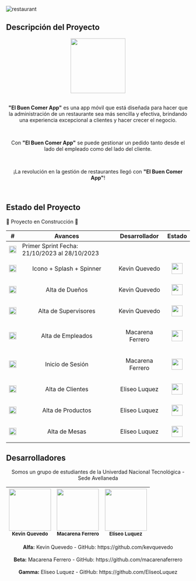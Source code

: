 ![restaurant](https://github.com/kevquevedo/ElBuenComer/assets/60716668/06b27028-13db-4e7f-b425-9573e9ccc910)

## Descripción del Proyecto

<div align="center">
  <img src="https://github.com/kevquevedo/ElBuenComer/assets/60716668/a3dfca39-1cc4-4020-8e2b-81006b58a137" width=150> <br> <br>
  <p> <b>"El Buen Comer App"</b> es una app móvil que está diseñada para hacer que la administración de un restaurante sea más sencilla y efectiva, brindando una experiencia excepcional a clientes y hacer crecer el negocio.</p> <br> 
  <p> Con <b>"El Buen Comer App"</b> se puede gestionar un pedido tanto desde el lado del empleado como del lado del cliente.</p> <br> 
  <p>¡La revolución en la gestión de restaurantes llegó con <b>"El Buen Comer App"</b>!</p> <br> 
</div>

## Estado del Proyecto

🚧 Proyecto en Construcción 🚧

<div align="center">  
  
| # | Avances | Desarrollador | Estado|
| ------ | ------ | ------ | ------ |
 <img src="https://github.com/kevquevedo/ElBuenComer/assets/60716668/8876c003-f5e9-43db-a094-97f7bffbf9bf" width=20> | Primer Sprint Fecha: 21/10/2023 al 28/10/2023  |  |  |
| <img src="https://github.com/kevquevedo/ElBuenComer/assets/60716668/3c723c0b-8288-4c63-80e0-6af1b3cb730f" width=20>  | <p align="center">Icono + Splash + Spinner</p> | <p align="center">Kevin Quevedo</p> | <div align="center"><img src="https://github.com/kevquevedo/ElBuenComer/assets/60716668/dbf9b22a-2a9d-4399-b83a-fe6e388d5156" width=30></div> |
| <img src="https://github.com/kevquevedo/ElBuenComer/assets/60716668/3c723c0b-8288-4c63-80e0-6af1b3cb730f" width=20>  | <p align="center">Alta de Dueños</p>  | <p align="center">Kevin Quevedo</p> | <div align="center"><img src="https://github.com/kevquevedo/ElBuenComer/assets/60716668/dbf9b22a-2a9d-4399-b83a-fe6e388d5156" width=30></div> |
| <img src="https://github.com/kevquevedo/ElBuenComer/assets/60716668/3c723c0b-8288-4c63-80e0-6af1b3cb730f" width=20>  | <p align="center">Alta de Supervisores</p> | <p align="center">Kevin Quevedo</p> | <div align="center"><img src="https://github.com/kevquevedo/ElBuenComer/assets/60716668/dbf9b22a-2a9d-4399-b83a-fe6e388d5156" width=30></div> |
| <img src="https://github.com/kevquevedo/ElBuenComer/assets/60716668/3c723c0b-8288-4c63-80e0-6af1b3cb730f" width=20>  | <p align="center">Alta de Empleados</p> | <p align="center">Macarena Ferrero</p> | <div align="center"><img src="https://github.com/kevquevedo/ElBuenComer/assets/60716668/dbf9b22a-2a9d-4399-b83a-fe6e388d5156" width=30></div> |
| <img src="https://github.com/kevquevedo/ElBuenComer/assets/60716668/3c723c0b-8288-4c63-80e0-6af1b3cb730f" width=20>  | <p align="center">Inicio de Sesión</p>  | <p align="center">Macarena Ferrero</p> | <div align="center"><img src="https://github.com/kevquevedo/ElBuenComer/assets/60716668/dbf9b22a-2a9d-4399-b83a-fe6e388d5156" width=30></div> |
| <img src="https://github.com/kevquevedo/ElBuenComer/assets/60716668/3c723c0b-8288-4c63-80e0-6af1b3cb730f" width=20>  | <p align="center">Alta de Clientes</p> | <p align="center">Eliseo Luquez</p> | <div align="center"><img src="https://github.com/kevquevedo/ElBuenComer/assets/60716668/dbf9b22a-2a9d-4399-b83a-fe6e388d5156" width=30></div> |
| <img src="https://github.com/kevquevedo/ElBuenComer/assets/60716668/3c723c0b-8288-4c63-80e0-6af1b3cb730f" width=20>  | <p align="center">Alta de Productos</p>  | <p align="center">Eliseo Luquez</p> | <div align="center"><img src="https://github.com/kevquevedo/ElBuenComer/assets/60716668/dbf9b22a-2a9d-4399-b83a-fe6e388d5156" width=30></div> |
| <img src="https://github.com/kevquevedo/ElBuenComer/assets/60716668/3c723c0b-8288-4c63-80e0-6af1b3cb730f" width=20>  | <p align="center">Alta de Mesas</p> | <p align="center">Eliseo Luquez</p> | <div align="center"><img src="https://github.com/kevquevedo/ElBuenComer/assets/60716668/dbf9b22a-2a9d-4399-b83a-fe6e388d5156" width=30></div> |

</div>

## Desarrolladores

<p align="center">Somos un grupo de estudiantes de la Univerdad Nacional Tecnológica - Sede Avellaneda</p>

<div align="center">  
  
| <img src="https://avatars.githubusercontent.com/u/60716668?v=4" width=115><br><sub>Kevin Quevedo</sub> |  <img src="https://avatars.githubusercontent.com/u/60628955?v=4" width=115><br><sub>Macarena Ferrero</sub> |  <img src="https://avatars.githubusercontent.com/u/40706146?v=4" width=115><br><sub>Eliseo Luquez</sub> |
| :---: | :---: | :---: |

</div>

<div align="center">
  <b>Alfa:</b> Kevin Quevedo - GitHub: https://github.com/kevquevedo <br>  <br>
  <b>Beta:</b> Macarena Ferrero - GitHub: https://github.com/macarenaferrero <br>  <br>
  <b>Gamma:</b> Eliseo Luquez - GitHub: https://github.com/EliseoLuquez <br>  <br>
</div>

